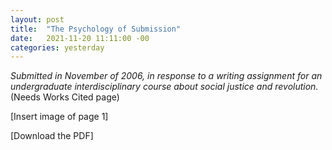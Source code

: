 ```yaml
---
layout: post
title:  "The Psychology of Submission"
date:   2021-11-20 11:11:00 -00
categories: yesterday
---
```

*Submitted in November of 2006, in response to a writing assignment for an undergraduate interdisciplinary course about social justice and revolution.*
(Needs Works Cited page) 

[Insert image of page 1]

[Download the PDF]
